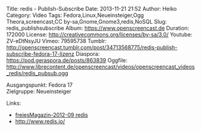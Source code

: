Title: redis - Publish-Subscribe
Date: 2013-11-21 21:52
Author: Heiko
Category: Video
Tags: Fedora,Linux,Neueinsteiger,Ogg Theora,screencast,CC by-sa,Gnome,Gnome3,redis,NoSQL
Slug: redis_publishsubscribe
Album: https://www.openscreencast.de
Duration: 172000
License: http://creativecommons.org/licenses/by-sa/3.0/
Youtube: ZV-eDtNsyJU
Vimeo: 79595738
Tumblr: http://openscreencast.tumblr.com/post/34713568775/redis-publish-subscribe-fedora-17-lizenz
Diaspora: https://pod.geraspora.de/posts/863839
Oggfile: http://www.librecontent.de/openscreencast/videos/openscreencast_videos_redis/redis_pubsub.ogg

Ausgangspunkt: Fedora 17  
Zielgruppe: Neueinsteiger  

Links:

  * [freiesMagazin-2012-09 redis](http://www.freiesmagazin.de/mobil/freiesMagazin-2012-09.html#12_09_redis "Link zu freiesMagazin-2012-09" )
  * <http://www.redis.io/>

